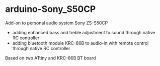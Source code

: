# arduino-Sony_S50CP

 Add-on to personal audio system Sony ZS-S50CP 
 - adding enhanced bass and treble adjustment to sound through native RC controller
 - adding bluetooth module KRC-86B to audio-in with remote control through native RC controller

Based on two ATtiny and KRC-86B BT board
